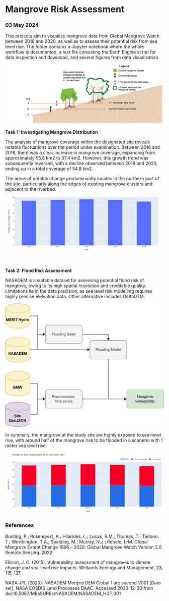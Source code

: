 # Mangrove Risk Assessment

### 03 May 2024

This projects aim to visualize mangrove data from Global Mangrove Watch between 2016 and 2020, as well as to assess their potential risk from sea level rise.
The folder contains a Jupyter notebook where the whole workflow is documented, a text file consisting the Earth Engine script for data inspection and download, and several figures from data visualization.

![Impact of sea-level rise](mangrove.jpg)

**Task 1: Investigating Mangrove Distribution**

The analysis of mangrove coverage within the designated site reveals notable fluctuations over the period under examination. Between 2016 and 2018, there was a clear increase in mangrove coverage, expanding from approximately 55.8 km2 to 57.4 km2. However, this growth trend was subsequently reversed, with a decline observed between 2018 and 2020, ending up in a total coverage of 54.8 km2.

The areas of notable change predominantly locates in the northern part of the site, particularly along the edges of existing mangrove clusters and adjacent to the riverbed.

![](https://github.com/pinkychow1010/mangrove_risk_assessment/blob/main/mangrove_ts.JPG)

<br>

**Task 2: Flood Risk Assessment**

NASADEM is a suitable dataset for assessing potential flood risk of mangrove, owing to its high spatial resolution and creditable quality. Limitations lie in the data precision, as sea level risk modelling requires highly precise elelvation data. Other alternative includes DeltaDTM.

<img src="mangrove-risk-assessment.png" alt="workflow" width="550"/>

In summary, the mangrove at the study site are highly exposed to sea-level rise, with around half of the mangrove risk to be flooded in a scanerio with 1 meter sea level rise.

![](https://github.com/pinkychow1010/mangrove_risk_assessment/blob/main/risk_assessment.JPG)

### References
Bunting, P.; Rosenqvist, A.; Hilarides, L.; Lucas, R.M.; Thomas, T.; Tadono, T.; Worthington, T.A.; Spalding, M.; Murray, N.J.; Rebelo, L-M. Global Mangrove Extent Change 1996 – 2020: Global Mangrove Watch Version 3.0. Remote Sensing. 2022

Ellison, J. C. (2015). Vulnerability assessment of mangroves to climate change and sea-level rise impacts. Wetlands Ecology and Management, 23, 115-137.

NASA JPL (2020). NASADEM Merged DEM Global 1 arc second V001 [Data set]. NASA EOSDIS Land Processes DAAC. Accessed 2020-12-30 from doi:10.5067/MEaSUREs/NASADEM/NASADEM_HGT.001
